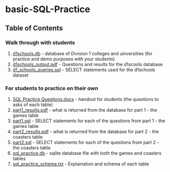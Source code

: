 # basic-SQL-Practice

## Table of Contents

### Walk through with students
1.  [d1schools.db](d1schools.db) - database of Division 1 colleges and uinversities (for practice and demo purposes with your students)
2.  [d1schools_output.pdf](d1schools_output.pdf) - Questions and results for the d1scools database
3.  [d1_schools_queries.sql](d1_schools_queries.sql) - SELECT statements used for the d1schools dataset
### For students to practice on their own
1.  [SQL Practice Questions.docx](SQL%20Practice%20Questions.docx) - handout for students (the questions to asks of each table)
2.  [part1_results.pdf](part1_results.pdf) - what is returned from the database for part 1 - the games table
3.  [part1.sql](part1.sql) - SELECT statements for each of the questions from part 1 - the games table
4.  [part2_results.pdf](part2_results.pdf) - what is returned from the database for part 2 - the coasters table
5.  [part2.sql](part2.sql) - SELECT statements for each of the questions from part 2 - the coasters table
6.  [sql_practice.db](sql_practice.db) - sqlite database file with both the games and coasters tables
7.  [sql_practice_schema.txt](sql_practice_schema.txt) - Explaination and schema of each table
